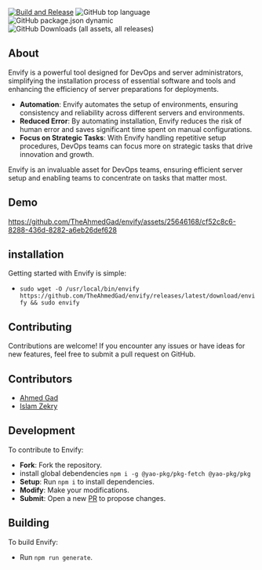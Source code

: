 [![Build and Release](https://github.com/TheAhmedGad/envify/actions/workflows/build-and-release.yml/badge.svg)](https://github.com/TheAhmedGad/envify/actions/workflows/build-and-release.yml)
![GitHub top language](https://img.shields.io/github/languages/top/theAhmedGad/envify)
![GitHub package.json dynamic](https://img.shields.io/github/package-json/version/TheAhmedGad/envify)
![GitHub Downloads (all assets, all releases)](https://img.shields.io/github/downloads/TheAhmedGad/envify/total)


## About

Envify is a powerful tool designed for DevOps and server administrators, simplifying the installation process of essential software and tools and enhancing the efficiency of server preparations for deployments.

- **Automation**: Envify automates the setup of environments, ensuring consistency and reliability across different servers and environments.
- **Reduced Error**: By automating installation, Envify reduces the risk of human error and saves significant time spent on manual configurations.
- **Focus on Strategic Tasks**: With Envify handling repetitive setup procedures, DevOps teams can focus more on strategic tasks that drive innovation and growth.

Envify is an invaluable asset for DevOps teams, ensuring efficient server setup and enabling teams to concentrate on tasks that matter most.

## Demo


https://github.com/TheAhmedGad/envify/assets/25646168/cf52c8c6-8288-436d-8282-a6eb26def628


## installation

Getting started with Envify is simple:

- `sudo wget -O /usr/local/bin/envify https://github.com/TheAhmedGad/envify/releases/latest/download/envify && sudo envify`

## Contributing

Contributions are welcome! If you encounter any issues or have ideas for new features, feel free to submit a pull request on GitHub.

## Contributors

- [Ahmed Gad](https://github.com/TheAhmedGad)
- [Islam Zekry](https://github.com/theizekry)

## Development

To contribute to Envify:

- **Fork**: Fork the repository.
- install global debendencies `npm i -g @yao-pkg/pkg-fetch @yao-pkg/pkg`
- **Setup**: Run `npm i` to install dependencies.
- **Modify**: Make your modifications.
- **Submit**: Open a new [PR](https://github.com/TheAhmedGad/envify/pulls) to propose changes.

## Building

To build Envify:

- Run `npm run generate`.
